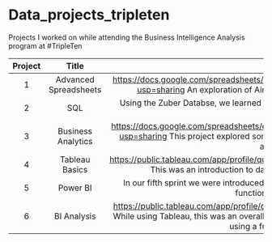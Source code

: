 # Data_projects_tripleten

Projects I worked on while attending the Business Intelligence Analysis program at #TripleTen


|Project|Title|Description|
|:----------:|:-----------:|:----------:|
|1|Advanced Spreadsheets| https://docs.google.com/spreadsheets/d/132xGivB-duWPg5_pOAGmZGVDP6QhYv5Exox8gQ0Top8/edit?usp=sharing An exploration of AirBNB data to offer insights into valuable property acquisitions|
|2|SQL| Using the Zuber Databse, we learned to navigate through the data using SQL to extrapolate spcific data point for specified results|
|3|Business Analytics| https://docs.google.com/spreadsheets/d/15Wz9HSwWX5HeJXaG5_Xg2nbBZC3VIGnFdy9NC2VJybE/edit?usp=sharing This project explored some cohort analysis, funnel metrics, and was a glimpse of business analytics using google sheets|
|4|Tableau Basics| https://public.tableau.com/app/profile/quincy.penn/viz/Storytelling_17043935478150/SalestoReturnTrends This was an introduction to data visualization using Tableau and the Superstore dataset|
|5|Power BI| In our fifth sprint we were introduced to power BI, using DAX functions, joining data, and exploring it's functionality.  Due to the size I can't upload|
|6|BI Analysis| https://public.tableau.com/app/profile/quincy.penn/viz/ZomatoDataProject_final/ZomatoRestaurantMetrics While using Tableau, this was an overall dive into the Zomato Dataset to explore different routes of analysis using a full range of previously acquired skills|
